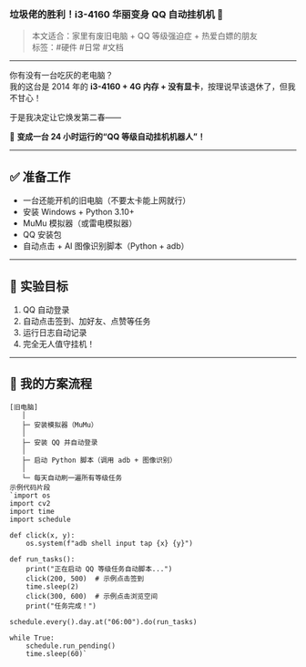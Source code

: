 ### 垃圾佬的胜利！i3-4160 华丽变身 QQ 自动挂机机 🤖

> 本文适合：家里有废旧电脑 + QQ 等级强迫症 + 热爱白嫖的朋友  
> 标签：#硬件 #日常 #文档

---

你有没有一台吃灰的老电脑？  
我的这台是 2014 年的 **i3-4160 + 4G 内存 + 没有显卡**，按理说早该退休了，但我不甘心！

于是我决定让它焕发第二春——

🚀 **变成一台 24 小时运行的“QQ 等级自动挂机机器人”！**

---

## ✅ 准备工作

- 一台还能开机的旧电脑（不要太卡能上网就行）
- 安装 Windows + Python 3.10+
- MuMu 模拟器（或雷电模拟器）
- QQ 安装包
- 自动点击 + AI 图像识别脚本（Python + adb）

---

## 🧪 实验目标

1. QQ 自动登录  
2. 自动点击签到、加好友、点赞等任务  
3. 运行日志自动记录  
4. 完全无人值守挂机！

---

## 🧠 我的方案流程

```text
[旧电脑]
   │
   ├─ 安装模拟器（MuMu）
   │
   ├─ 安装 QQ 并自动登录
   │
   ├─ 启动 Python 脚本（调用 adb + 图像识别）
   │
   └─ 每天自动刷一遍所有等级任务
示例代码片段
`import os
import cv2
import time
import schedule

def click(x, y):
    os.system(f"adb shell input tap {x} {y}")

def run_tasks():
    print("正在启动 QQ 等级任务自动脚本...")
    click(200, 500)  # 示例点击签到
    time.sleep(2)
    click(300, 600)  # 示例点击浏览空间
    print("任务完成！")

schedule.every().day.at("06:00").do(run_tasks)

while True:
    schedule.run_pending()
    time.sleep(60)`